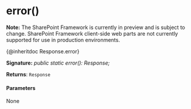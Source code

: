 # error()
**Note:** The SharePoint Framework is currently in preview and is subject to change. SharePoint Framework client-side web parts are not currently supported for use in production environments.



{@inheritdoc Response.error}

**Signature:** _public static error(): Response;_

**Returns**: `Response`





#### Parameters
None


